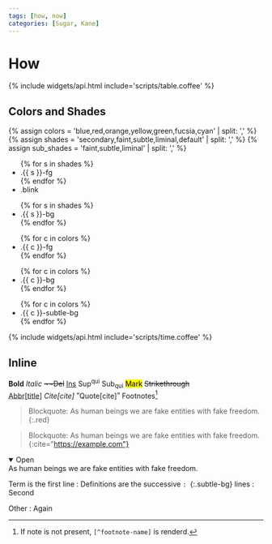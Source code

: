 ```yaml
---
tags: [how, now]
categories: [Sugar, Kane]
---
```


How
===

{% include widgets/api.html include='scripts/table.coffee' %}

## Colors and Shades

{% assign colors = 'blue,red,orange,yellow,green,fucsia,cyan' | split: ',' %}
{% assign shades = 'secondary,faint,subtle,liminal,default' | split: ',' %}
{% assign sub_shades = 'faint,subtle,liminal' | split: ',' %}
<div class="flex">
  <ul class="mz list-style-none">
    {% for s in shades %}<li class="{{ s }}-fg spacing-minimal">.{{ s }}-fg</li>{% endfor %}
    <li class="blink spacing-minimal">.blink</li>
  </ul>
  <ul class="mz list-style-none">
    {% for s in shades %}<li class="{{ s }}-bg spacing-minimal">.{{ s }}-bg</li>{% endfor %}
  </ul>
  <ul class="mz list-style-none">
    {% for c in colors %}<li class="{{ c }}-fg spacing-minimal">.{{ c }}-fg</li>{% endfor %}
  </ul>
  <ul class="mz list-style-none">
    {% for c in colors %}<li class="{{ c }}-bg spacing-minimal">.{{ c }}-bg</li>{% endfor %}
  </ul>
  <ul class="mz list-style-none">
    {% for c in colors %}<li class="{{ c }}-subtle-bg spacing-minimal">.{{ c }}-subtle-bg</li>{% endfor %}
  </ul>
</div>

{% include widgets/api.html include='scripts/time.coffee' %}

## Inline

**Bold** *Italic* <del>~~Del</del> <ins>Ins</ins> Sup<sup>qui</sup> Sub<sub>qui</sub> <mark>Mark</mark> <s>Strikethrough</s>  
<abbr title="Multi&#13;Line">Abbr[title]</abbr> <cite cite='citation'>Cite[cite]</cite> <q cite="citation">Quote[cite]</q> Footnotes[^footnote-name]

[^footnote-name]: If note is not present, `[^footnote-name]` is renderd.

> Blockquote: As human beings we are fake entities with fake freedom.
{:.red}

> Blockquote: As human beings we are fake entities with fake freedom.
{:cite="https://example.com"}

<details open>
  <summary>Open</summary>
  As human beings we are fake entities with fake freedom.
</details>

Term is the first line
: Definitions are the successive `: `{:.subtle-bg}&nbsp;lines
: Second

Other
: Again